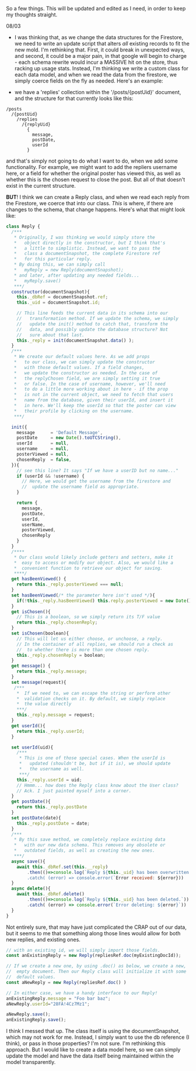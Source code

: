 So a few things. This will be updated and edited as I need, in order to keep my thoughts straight.

08/03
  * I was thinking that, as we change the data structures for the Firestore, we need to write an update script that alters *all* existing records to fit the new mold. I'm rethinking that. First, it could break in unexpected ways, and second, it could be a major pain, in that google will begin to charge - each schema rewrite would incur a MASSIVE hit on the store, thus racking up usage stats. Instead, I'm thinking we write a custom class for each data model, and when we read the data from the firestore, we simply coerce fields on the fly as needed. Here's an example:
  - we have a 'replies' collection within the '/posts/{postUid}' document, and the structure for that currently looks like this:
```
/posts
  /{postUid}
    /replies
      /{replyUid}
        {
          message,
          postDate,
          userId
        }
```
and that's simply not going to do what I want to do, when we add some functionality. For example, we might want to add the repliers username here, or a field for whether the original poster has viewed this, as well as whether this is the chosen request to close the post. But all of that doesn't exist in the current structure.

**BUT**! I think we can create a Reply class, and when we read each reply from the Firestore, we coerce that into our class. *This* is where, if there are changes to the schema, that change happens. Here's what that might look like:

```js
class Reply {
  /***
   * Originally, I was thinking we would simply store the
   *   object directly in the constructor, but I think that's
   *   a little to simplistic. Instead, we want to pass the
   *   class a documentSnapshot, the complete Firestore ref
   *   for this particular reply. 
   * By doing this, we can simply call 
   *   myReply = new Reply(documentSnapshot);
   * and later, after updating any needed fields...
   *   myReply.save()
   ***/
  constructor(documentSnapshot){
    this._dbRef = documentSnapshot.ref;
    this._uid = documentSnapshot.id;

    // This line feeds the current data in its schema into our
    //   transformation method. If we update the schema, we simply
    //   update the init() method to catch that, transform the
    //   data, and possibly update the database structure? Not
    //   sure about that last.
    this._reply = init(documentSnapshot.data() );
  }
  /***
   * We create our default values here. As we add props
   *   to our class, we can simply update the constructor
   *   with those default values. If a field changes,
   *   we update the constructor as needed. In the case of
   *   the replyChosen field, we are simply setting it true
   *   or false. In the case of username, however, we'll need
   *   to do a little more working about in here - if the prop
   *   is not in the current object, we need to fetch that users
   *   name from the database, given their userId, and insert it
   *   in here. We'll keep the userId so that the poster can view
   *   their profile by clicking on the username. 
   ***/

  init({
    message      = 'Default Message',
    postDate     = new Date().toUTCString(),
    userId       = null,
    username     = null,
    posterViewed = null,
    chosenReply  = false,
  }){
    // see this line? It says "If we have a userID but no name..."
    if (userId && !username) {
      // Here, we would get the username from the firestore and 
      //  update the username field as appropriate.
    }

    return {
      message,
      postDate,
      userId,
      userName,
      posterViewed,
      chosenReply
    }
  }
  /****
   * Our class would likely include getters and setters, make it
   *  easy to access or modify our object. Also, we would like a
   *  convenient function to retrieve our object for saving.
   ****/
  get hasBeenViewed() {
    return this._reply.posterViewed === null;
  }
  set hasBeenViewed(/* the parameter here isn't used */){
    if(!this._reply.hasBeenViewed) this.reply.posterViewed = new Date().toUTCString();
  }
  get isChosen(){
    // This is a boolean, so we simply return its T/F value
    return this._reply.chosenReply;
  }
  set isChosen(boolean){
    // This will let us either choose, or unchoose, a reply.
    // In the container of all replies, we should run a check as
    //  to whether there is more than one chosen reply.
    this._reply.chosenReply = boolean;
  }
  get message() {
    return this._reply.message;
  }
  set message(request){
   /***
    *  If we need to, we can escape the string or perform other
    *  validation checks on it. By default, we simply replace
    *  the value directly
    ***/
    this._reply.message = request;
  }
  get userId(){
    return this._reply.userId;
  }

  set userId(uid){
    /***
     * This is one of those special cases. When the userId is
     *   updated (shouldn't be, but if it is), we should update
     *   the username as well.
     ***/
    this._reply.userId = uid;
    // Hmmm... how does the Reply class know about the User class?
    // Ack. I just painted myself into a corner.
  }
  get postDate(){
    return this._reply.postDate
  }
  set postDate(date){
    this._reply.postDate = date;
  }
  /***
   * By this save method, we completely replace existing data
   *   with our new data schema. This removes any obsolete or
   *   outdated fields, as well as creating the new ones.
   ***/
  async save(){
    await this._dbRef.set(this.__reply)
        .then(()=>console.log(`Reply ${this._uid} has been overwritten.') )
        .catch( (error) => console.error(`Error received: ${error}))
  }
  async delete(){
    await this._dbRef.delete()
        .then(()=>console.log(`Reply ${this._uid} has been deleted.`))
        .catch( (error) => console.error(`Error deleting: ${error}`))
  }
}
```

Not entirely sure, that may have just complicated the CRAP out of our data, but it seems to me that something along those lines would allow for both new replies, and existing ones.

```js
// with an existing id, we will simply import those fields.
const anExistingReply = new Reply(repliesRef.doc(myExistingDocId));

// If we create a new one, by using .doc() as below, we create a new,
//  empty document. Then our Reply class will initialize it with some
//  default values.
const aNewReply = new Reply(repliesRef.doc() )

// In either case, we have a handy interface to our Reply!
anExistingReply.message = "Foo bar baz";
aNewReply.userId="28FA!4Cz7Mz1";

aNewReply.save();
anExistingReply.save();
```

I think I messed that up. The class itself is using the documentSnapshot, which may not work for me. Instead, I simply want to use the db reference (I think), or pass in those properties? I'm not sure. I'm rethinking this approach. But I would like to create a data model here, so we can simply update the model and have the data itself being maintained within the model transparently.